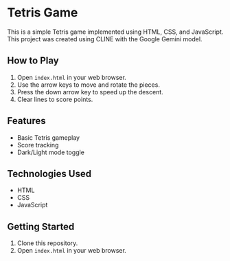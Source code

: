 # Tetris Game

This is a simple Tetris game implemented using HTML, CSS, and JavaScript.  This project was created using CLINE with the Google Gemini model.

## How to Play

1.  Open `index.html` in your web browser.
2.  Use the arrow keys to move and rotate the pieces.
3.  Press the down arrow key to speed up the descent.
4.  Clear lines to score points.

## Features

-   Basic Tetris gameplay
-   Score tracking
-   Dark/Light mode toggle

## Technologies Used

-   HTML
-   CSS
-   JavaScript

## Getting Started

1.  Clone this repository.
2.  Open `index.html` in your web browser.

